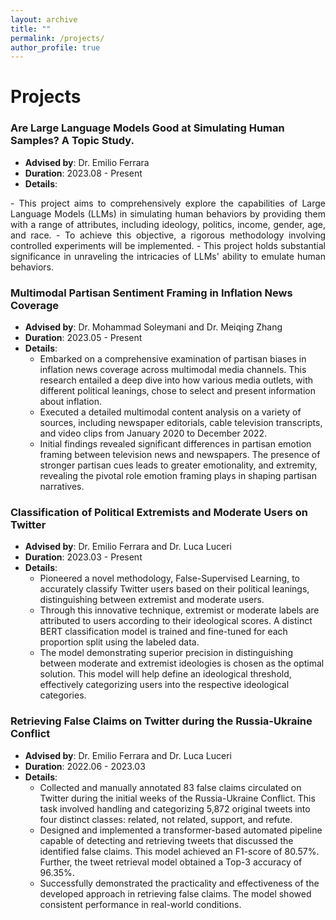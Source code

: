 ```yaml
---
layout: archive
title: ""
permalink: /projects/
author_profile: true
---
```

Projects
======
### Are Large Language Models Good at Simulating Human Samples? A Topic Study.
- **Advised by**: Dr. Emilio Ferrara
- **Duration**: 2023.08 - Present
- **Details**:
<p style="text-align:justify;">
  - This project aims to comprehensively explore the capabilities of Large Language Models (LLMs) in simulating human behaviors by providing them with a range of attributes, including ideology, politics, income, gender, age, and race.
  - To achieve this objective, a rigorous methodology involving controlled experiments will be implemented.
  - This project holds substantial significance in unraveling the intricacies of LLMs' ability to emulate human behaviors.
</p>

### Multimodal Partisan Sentiment Framing in Inflation News Coverage
- **Advised by**: Dr. Mohammad Soleymani and Dr. Meiqing Zhang
- **Duration**: 2023.05 - Present
- **Details**:
  - Embarked on a comprehensive examination of partisan biases in inflation news coverage across multimodal media channels. This research entailed a deep dive into how various media outlets, with different political leanings, chose to select and present information about inflation.
  - Executed a detailed multimodal content analysis on a variety of sources, including newspaper editorials, cable television transcripts, and video clips from January 2020 to December 2022.
  - Initial findings revealed significant differences in partisan emotion framing between television news and newspapers. The presence of stronger partisan cues leads to greater emotionality, and extremity, revealing the pivotal role emotion framing plays in shaping partisan narratives.

### Classification of Political Extremists and Moderate Users on Twitter
- **Advised by**: Dr. Emilio Ferrara and Dr. Luca Luceri
- **Duration**: 2023.03 - Present
- **Details**:
  - Pioneered a novel methodology, False-Supervised Learning, to accurately classify Twitter users based on their political leanings, distinguishing between extremist and moderate users.
  - Through this innovative technique, extremist or moderate labels are attributed to users according to their ideological scores. A distinct BERT classification model is trained and fine-tuned for each proportion split using the labeled data.
  - The model demonstrating superior precision in distinguishing between moderate and extremist ideologies is chosen as the optimal solution. This model will help define an ideological threshold, effectively categorizing users into the respective ideological categories.

### Retrieving False Claims on Twitter during the Russia-Ukraine Conflict
- **Advised by**: Dr. Emilio Ferrara and Dr. Luca Luceri
- **Duration**: 2022.06 - 2023.03
- **Details**:
  - Collected and manually annotated 83 false claims circulated on Twitter during the initial weeks of the Russia-Ukraine Conflict. This task involved handling and categorizing 5,872 original tweets into four distinct classes: related, not related, support, and refute.
  - Designed and implemented a transformer-based automated pipeline capable of detecting and retrieving tweets that discussed the identified false claims. This model achieved an F1-score of 80.57%. Further, the tweet retrieval model obtained a Top-3 accuracy of 96.35%.
  - Successfully demonstrated the practicality and effectiveness of the developed approach in retrieving false claims. The model showed consistent performance in real-world conditions.
